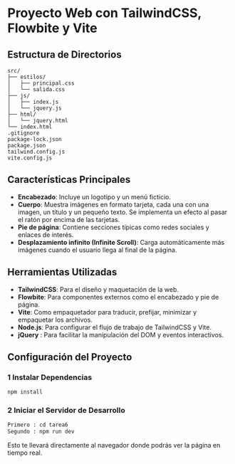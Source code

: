 # Proyecto Web con TailwindCSS, Flowbite y Vite

##  Estructura de Directorios

```
src/
├── estilos/
│   ├── principal.css
│   └── salida.css
├── js/
│   ├── index.js
│   └── jquery.js
├── html/
│   └── jquery.html
└── index.html
.gitignore
package-lock.json
package.json
tailwind.config.js
vite.config.js
```

##  Características Principales

- **Encabezado**: Incluye un logotipo y un menú ficticio.
- **Cuerpo**: Muestra imágenes en formato tarjeta, cada una con una imagen, un título y un pequeño texto. Se implementa un efecto al pasar el ratón por encima de las tarjetas.
- **Pie de página**: Contiene secciones típicas como redes sociales y enlaces de interés.
- **Desplazamiento infinito (Infinite Scroll)**: Carga automáticamente más imágenes cuando el usuario llega al final de la página.

##  Herramientas Utilizadas

- **TailwindCSS**: Para el diseño y maquetación de la web.
- **Flowbite**: Para componentes externos como el encabezado y pie de página.
- **Vite**: Como empaquetador para traducir, prefijar, minimizar y empaquetar los archivos.
- **Node.js**: Para configurar el flujo de trabajo de TailwindCSS y Vite.
- **jQuery** : Para facilitar la manipulación del DOM y eventos interactivos.


##  Configuración del Proyecto

### 1️ Instalar Dependencias

```sh
npm install
```

### 2️ Iniciar el Servidor de Desarrollo

```sh
Primero : cd tarea6 
Segundo : npm run dev
```

Esto te llevará directamente al navegador donde podrás ver la página en tiempo real. 


